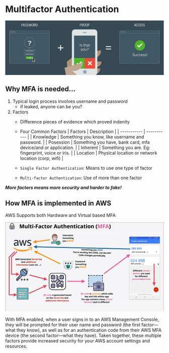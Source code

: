 # Multifactor Authentication
![MFA](images/multifactor.webp)

## Why MFA is needed...
1. Typical login process involves username and password
    * if leaked, anyone can be you?
2. Factors
    * Difference pieces of evidence which proved indenity

    * Four Common Factors
        | Factors      | Description |
        | ----------- | ----------- |
        | Knowledge      | Something you know, like username and password.      |
        | Posession   | Something you have, bank card, mfa device/and or application.        |
        | Inherent | Something you are. Eg: fingerprint, voice or iris. |
        | Location | Physical location or network location (corp, wifi) |
    
    * `Single Factor Authentication`: Means to use one type of factor
    * `Multi-factor Authentication`: Use of more than one factor
    
***More factors means more security and harder to fake!***

## How MFA is implemented in AWS
AWS Supports both Hardware and Virtual based MFA

![MFA Flow](images/mfa.png)

With MFA enabled, when a user signs in to an AWS Management Console, they will be prompted for their user name and password (the first factor—what they know), as well as for an authentication code from their AWS MFA device (the second factor—what they have). Taken together, these multiple factors provide increased security for your AWS account settings and resources.